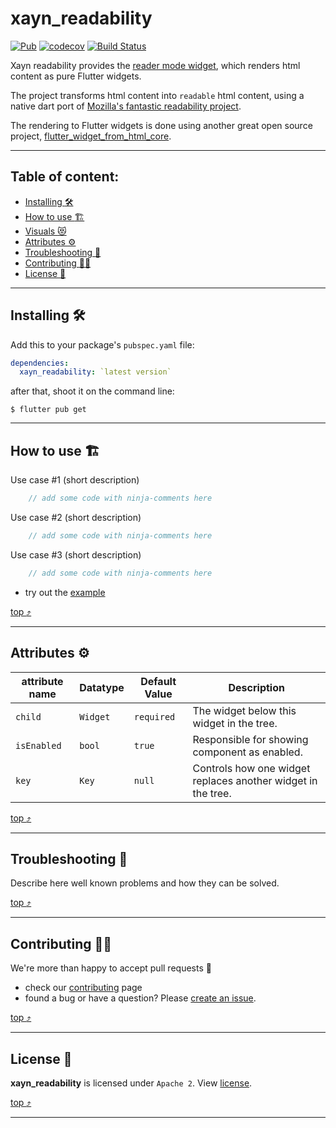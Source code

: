 # xayn_readability

[![Pub](https://img.shields.io/pub/v/xayn_readability.svg)](https://pub.dartlang.org/packages/xayn_readability)
[![codecov](https://codecov.io/gh/xaynetwork/xayn_readability/branch/main/graph/badge.svg)](https://codecov.io/gh/xaynetwork/xayn_readability)
[![Build Status](https://github.com/xaynetwork/xayn_readability/actions/workflows/flutter_post_merge.yaml/badge.svg)](https://github.com/xaynetwork/xayn_readability/actions)

Xayn readability provides the [reader mode widget](./lib/src/widgets/reader_mode.dart), which renders html content as pure Flutter widgets.

The project transforms html content into `readable` html content, using a native dart port of
[Mozilla's fantastic readability project](https://github.com/mozilla/readability).

The rendering to Flutter widgets is done using another great open source project, [flutter_widget_from_html_core](https://pub.dev/packages/flutter_widget_from_html_core).


----------



## Table of content:

 * [Installing :hammer_and_wrench:](#installing-hammer_and_wrench)
 * [How to use :building_construction:](#how-to-use-building_construction)
 * [Visuals :heart_eyes_cat:](#visuals-heart_eyes_cat)
 * [Attributes :gear:](#attributes-gear)
 * [Troubleshooting :thinking:](#troubleshooting-thinking)
 * [Contributing :construction_worker_woman:](#contributing-construction_worker_woman)
 * [License :scroll:](#license-scroll)

----------



## Installing :hammer_and_wrench:

Add this to your package's `pubspec.yaml` file:

```yaml
dependencies:
  xayn_readability: `latest version`
```

after that, shoot it on the command line:

```shell
$ flutter pub get
```

----------



## How to use :building_construction:

Use case #1 (short description)
```dart
	// add some code with ninja-comments here
```

Use case #2 (short description)
```dart
	// add some code with ninja-comments here
```

Use case #3 (short description)
```dart
	// add some code with ninja-comments here
```

 - try out the [example](./example/lib/main.dart)

[top :arrow_heading_up:](#xayn_readability)

----------



## Attributes :gear:

| attribute name   | Datatype		| Default Value | Description                                  |
| ---------------- | -------------- | ------------- | -------------------------------------------- |
| `child`          | `Widget`   	| `required`    | The widget below this widget in the tree.    |
| `isEnabled`      | `bool`   	 	| `true`    	| Responsible for showing component as enabled.|
| `key` 		   | `Key`          | `null`        | Controls how one widget replaces another widget in the tree. |

[top :arrow_heading_up:](#xayn_readability)

----------



## Troubleshooting :thinking:

Describe here well known problems and how they can be solved.

[top :arrow_heading_up:](#xayn_readability)

----------



## Contributing :construction_worker_woman:

We're more than happy to accept pull requests :muscle:

 - check our [contributing](../main/.github/contributing.md) page
 - found a bug or have a question? Please [create an issue](https://github.com/xaynetwork/xayn_readability/issues/new/choose).



[top :arrow_heading_up:](#xayn_readability)

----------



## License :scroll:
**xayn_readability** is licensed under `Apache 2`. View [license](../main/LICENSE).

[top :arrow_heading_up:](#xayn_readability)

----------


